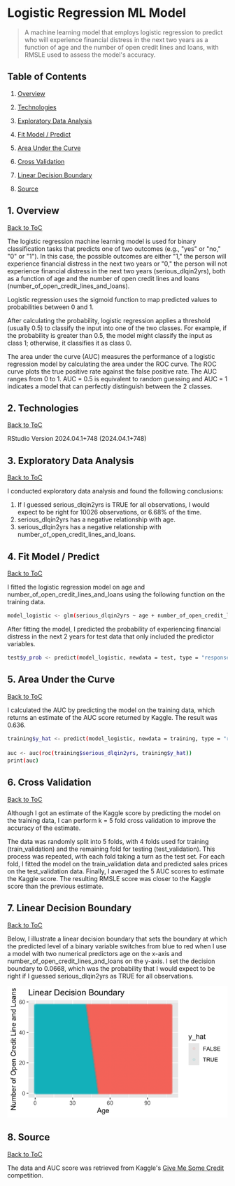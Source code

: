 # Logistic Regression ML Model

> A machine learning model that employs logistic regression to predict who will experience financial distress in the next two years as a function of age and the number of open credit lines and loans, with RMSLE used to assess the model's accuracy.

<a name="toc"/></a>
## Table of Contents

1. [Overview](#overview)

2. [Technologies](#technologies)

3. [Exploratory Data Analysis](#analysis)

4. [Fit Model / Predict](#fit)

5. [Area Under the Curve](#auc)

6. [Cross Validation](#cross)

7. [Linear Decision Boundary](#boundary)

8. [Source](#source)

<a name="overview"/></a>
## 1. Overview
[Back to ToC](#toc)

The logistic regression machine learning model is used for binary classification tasks that predicts one of two outcomes (e.g., "yes" or "no," "0" or "1"). In this case, the possible outcomes are either "1," the person will experience financial distress in the next two years or "0," the person will not experience financial distress in the next two years (serious_dlqin2yrs), both as a function of age and the number of open credit lines and loans (number_of_open_credit_lines_and_loans).<br />

Logistic regression uses the sigmoid function to map predicted values to probabilities between 0 and 1.<br />

After calculating the probability, logistic regression applies a threshold (usually 0.5) to classify the input into one of the two classes. For example, if the probability is greater than 0.5, the model might classify the input as class 1; otherwise, it classifies it as class 0.<br />

The area under the curve (AUC) measures the performance of a logistic regression model by calculating the area under the ROC curve. The ROC curve plots the true positive rate against the false positive rate. The AUC ranges from 0 to 1. AUC = 0.5 is equivalent to random guessing and AUC = 1 indicates a model that can perfectly distinguish between the 2 classes.

<a name="technologies"/></a>
## 2. Technologies
[Back to ToC](#toc)

RStudio Version 2024.04.1+748 (2024.04.1+748)

<a name="analysis"/></a>
## 3. Exploratory Data Analysis
[Back to ToC](#toc)

I conducted exploratory data analysis and found the following conclusions:<br />
1. If I guessed serious_dlqin2yrs is TRUE for all observations, I would expect to be right for 10026 observations, or 6.68% of the time.
2. serious_dlqin2yrs has a negative relationship with age.
3. serious_dlqin2yrs has a negative relationship with number_of_open_credit_lines_and_loans.

<a name="fit"/></a>
## 4. Fit Model / Predict
[Back to ToC](#toc)

I fitted the logistic regression model on age and number_of_open_credit_lines_and_loans using the following function on the training data.

```bash
model_logistic <- glm(serious_dlqin2yrs ~ age + number_of_open_credit_lines_and_loans, data = training, family = "binomial")
```

After fitting the model, I predicted the probability of experiencing financial distress in the next 2 years for test data that only included the predictor variables.

```bash
test$y_prob <- predict(model_logistic, newdata = test, type = "response")
```

<a name="auc"/></a>
## 5. Area Under the Curve
[Back to ToC](#toc)

I calculated the AUC by predicting the model on the training data, which returns an estimate of the AUC score returned by Kaggle. The result was 0.636.

```bash
training$y_hat <- predict(model_logistic, newdata = training, type = "response")

auc <- auc(roc(training$serious_dlqin2yrs, training$y_hat))
print(auc)
```

<a name="cross"/></a>
## 6. Cross Validation
[Back to ToC](#toc)

Although I got an estimate of the Kaggle score by predicting the model on the training data, I can perform k = 5 fold cross validation to improve the accuracy of the estimate. 

The data was randomly split into 5 folds, with 4 folds used for training (train_validation) and the remaining fold for testing (test_validation). This process was repeated, with each fold taking a turn as the test set. For each fold, I fitted the model on the train_validation data and predicted sales prices on the test_validation data. Finally, I averaged the 5 AUC scores to estimate the Kaggle score. The resulting RMSLE score was closer to the Kaggle score than the previous estimate.

<a name="boundary"/></a>
## 7. Linear Decision Boundary
[Back to ToC](#toc)

Below, I illustrate a linear decision boundary that sets the boundary at which the predicted level of a binary variable switches from blue to red when I use a model with two numerical predictors age on the x-axis and number_of_open_credit_lines_and_loans on the y-axis. I set the decision boundary to 0.0668, which was the probability that I would expect to be right if I guessed serious_dlqin2yrs as TRUE for all observations. 

![Linear Decision Boundary](images/linear_decision_boundary.png)

<a name="source"/></a>
## 8. Source
[Back to ToC](#toc)

The data and AUC score was retrieved from Kaggle's [Give Me Some Credit](https://www.kaggle.com/c/GiveMeSomeCredit) competition.

